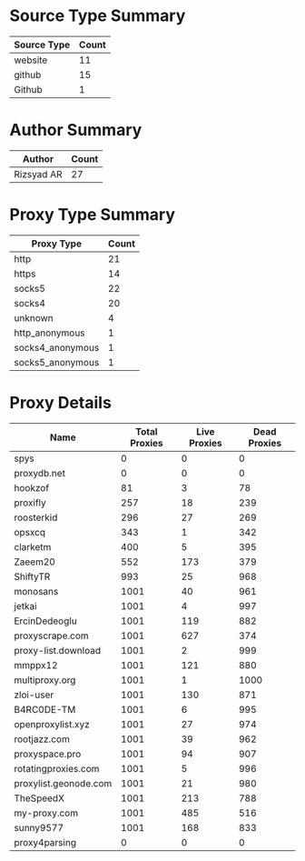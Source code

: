 # Source Type Summary

| Source Type | Count |
|-------------|-------|
| website | 11 |
| github | 15 |
| Github | 1 |


# Author Summary

| Author | Count |
|--------|-------|
| Rizsyad AR | 27 |


# Proxy Type Summary

| Proxy Type | Count |
|------------|-------|
| http | 21 |
| https | 14 |
| socks5 | 22 |
| socks4 | 20 |
| unknown | 4 |
| http_anonymous | 1 |
| socks4_anonymous | 1 |
| socks5_anonymous | 1 |


# Proxy Details

| Name | Total Proxies | Live Proxies | Dead Proxies |
|------|---------------|--------------|---------------|
| spys | 0 | 0 | 0 |
| proxydb.net | 0 | 0 | 0 |
| hookzof | 81 | 3 | 78 |
| proxifly | 257 | 18 | 239 |
| roosterkid | 296 | 27 | 269 |
| opsxcq | 343 | 1 | 342 |
| clarketm | 400 | 5 | 395 |
| Zaeem20 | 552 | 173 | 379 |
| ShiftyTR | 993 | 25 | 968 |
| monosans | 1001 | 40 | 961 |
| jetkai | 1001 | 4 | 997 |
| ErcinDedeoglu | 1001 | 119 | 882 |
| proxyscrape.com | 1001 | 627 | 374 |
| proxy-list.download | 1001 | 2 | 999 |
| mmppx12 | 1001 | 121 | 880 |
| multiproxy.org | 1001 | 1 | 1000 |
| zloi-user | 1001 | 130 | 871 |
| B4RC0DE-TM | 1001 | 6 | 995 |
| openproxylist.xyz | 1001 | 27 | 974 |
| rootjazz.com | 1001 | 39 | 962 |
| proxyspace.pro | 1001 | 94 | 907 |
| rotatingproxies.com | 1001 | 5 | 996 |
| proxylist.geonode.com | 1001 | 21 | 980 |
| TheSpeedX | 1001 | 213 | 788 |
| my-proxy.com | 1001 | 485 | 516 |
| sunny9577 | 1001 | 168 | 833 |
| proxy4parsing | 0 | 0 | 0 |
